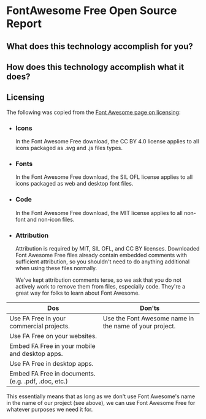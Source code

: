 # FontAwesome Free Open Source Report

## What does this technology accomplish for you?

## How does this technology accomplish what it does?

## Licensing

The following was copied from the [Font Awesome page on licensing][fa-license]:
* ### Icons
    In the Font Awesome Free download, the CC BY 4.0 license applies to all icons packaged as .svg and .js files types. 
* ### Fonts
    In the Font Awesome Free download, the SIL OFL license applies to all icons packaged as web and desktop font files. 
* ### Code
    In the Font Awesome Free download, the MIT license applies to all non-font and non-icon files. 
* ### Attribution
    Attribution is required by MIT, SIL OFL, and CC BY licenses. Downloaded Font Awesome Free files already contain embedded comments with sufficient attribution, so you shouldn't need to do anything additional when using these files normally.

    We've kept attribution comments terse, so we ask that you do not actively work to remove them from files, especially code. They're a great way for folks to learn about Font Awesome. 

Dos | Don'ts
------------ | -------------
Use FA Free in your commercial projects. |      Use the Font Awesome name in the name of your project.
Use FA Free on your websites. | 
Embed FA Free in your mobile and desktop apps. |
Use FA Free in desktop apps. |
Embed FA Free in documents. (e.g. .pdf, .doc, etc.) |

This essentially means that as long as we don't use Font Awesome's name in the name of our project (see above), we can use Font Awesome Free for whatever purposes we need it for.






[fa-license]: https://fontawesome.com/license/free
[node-parser]: https://github.com/nodejs/node/blob/master/src/node_http_parser.cc
